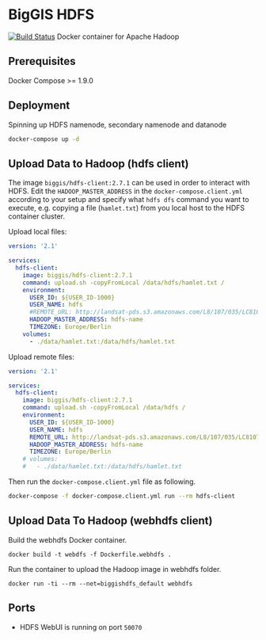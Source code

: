 # BigGIS HDFS
[![Build Status](https://api.travis-ci.org/biggis-project/biggis-hdfs.svg)](https://travis-ci.org/biggis-project/biggis-hdfs)
Docker container for Apache Hadoop


## Prerequisites
Docker Compose >= 1.9.0

## Deployment
Spinning up HDFS namenode, secondary namenode and datanode
```sh
docker-compose up -d
```
## Upload Data to Hadoop (hdfs client)
The image ```biggis/hdfs-client:2.7.1``` can be used in order to interact with HDFS. Edit the ```HADOOP_MASTER_ADDRESS``` in the ```docker-compose.client.yml``` according to your setup and specify what ```hdfs dfs``` command you want to execute, e.g. copying a file (```hamlet.txt```) from you local host to the HDFS container cluster.

Upload local files:
```yaml
version: '2.1'

services:
  hdfs-client:
    image: biggis/hdfs-client:2.7.1
    command: upload.sh -copyFromLocal /data/hdfs/hamlet.txt /
    environment:
      USER_ID: ${USER_ID-1000}
      USER_NAME: hdfs
      #REMOTE_URL: http://landsat-pds.s3.amazonaws.com/L8/107/035/LC81070352015218LGN00/LC81070352015218LGN00_B3.TIF
      HADOOP_MASTER_ADDRESS: hdfs-name
      TIMEZONE: Europe/Berlin
    volumes:
      - ./data/hamlet.txt:/data/hdfs/hamlet.txt
```

Upload remote files:
```yaml
version: '2.1'

services:
  hdfs-client:
    image: biggis/hdfs-client:2.7.1
    command: upload.sh -copyFromLocal /data/hdfs /
    environment:
      USER_ID: ${USER_ID-1000}
      USER_NAME: hdfs
      REMOTE_URL: http://landsat-pds.s3.amazonaws.com/L8/107/035/LC81070352015218LGN00/LC81070352015218LGN00_B3.TIF
      HADOOP_MASTER_ADDRESS: hdfs-name
      TIMEZONE: Europe/Berlin
    # volumes:
    #   - ./data/hamlet.txt:/data/hdfs/hamlet.txt
```
Then run the ```docker-compose.client.yml``` file as following.
```sh
docker-compose -f docker-compose.client.yml run --rm hdfs-client
```

## Upload Data To Hadoop (webhdfs client)
Build the webhdfs Docker container.
```
docker build -t webdfs -f Dockerfile.webhdfs .
```
Run the container to upload the Hadoop image in webhdfs folder.
```
docker run -ti --rm --net=biggishdfs_default webhdfs
```

## Ports
- HDFS WebUI is running on port `50070`
